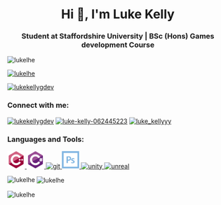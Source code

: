 <h1 align="center">Hi 👋, I'm Luke Kelly</h1>
<h3 align="center">Student at Staffordshire University | BSc (Hons) Games development Course</h3>

<p align="left"> <img src="https://komarev.com/ghpvc/?username=lukelhe&label=Profile%20views&color=0e75b6&style=flat" alt="lukelhe" /> </p>

<p align="left"> <a href="https://github.com/ryo-ma/github-profile-trophy"><img src="https://github-profile-trophy.vercel.app/?username=lukelhe" alt="lukelhe" /></a> </p>

<p align="left"> <a href="https://twitter.com/lukekellygdev" target="blank"><img src="https://img.shields.io/twitter/follow/lukekellygdev?logo=twitter&style=for-the-badge" alt="lukekellygdev" /></a> </p>

<h3 align="left">Connect with me:</h3>
<p align="left">
<a href="https://twitter.com/lukekellygdev" target="blank"><img align="center" src="https://raw.githubusercontent.com/rahuldkjain/github-profile-readme-generator/master/src/images/icons/Social/twitter.svg" alt="lukekellygdev" height="30" width="40" /></a>
<a href="https://linkedin.com/in/luke-kelly-062445223" target="blank"><img align="center" src="https://raw.githubusercontent.com/rahuldkjain/github-profile-readme-generator/master/src/images/icons/Social/linked-in-alt.svg" alt="luke-kelly-062445223" height="30" width="40" /></a>
<a href="https://instagram.com/luke_kellyyy" target="blank"><img align="center" src="https://raw.githubusercontent.com/rahuldkjain/github-profile-readme-generator/master/src/images/icons/Social/instagram.svg" alt="luke_kellyyy" height="30" width="40" /></a>
</p>

<h3 align="left">Languages and Tools:</h3>
<p align="left"> <a href="https://www.w3schools.com/cpp/" target="_blank"> <img src="https://raw.githubusercontent.com/devicons/devicon/master/icons/cplusplus/cplusplus-original.svg" alt="cplusplus" width="40" height="40"/> </a> <a href="https://www.w3schools.com/cs/" target="_blank"> <img src="https://raw.githubusercontent.com/devicons/devicon/master/icons/csharp/csharp-original.svg" alt="csharp" width="40" height="40"/> </a> <a href="https://git-scm.com/" target="_blank"> <img src="https://www.vectorlogo.zone/logos/git-scm/git-scm-icon.svg" alt="git" width="40" height="40"/> </a> <a href="https://www.photoshop.com/en" target="_blank"> <img src="https://raw.githubusercontent.com/devicons/devicon/master/icons/photoshop/photoshop-line.svg" alt="photoshop" width="40" height="40"/> </a> <a href="https://unity.com/" target="_blank"> <img src="https://www.vectorlogo.zone/logos/unity3d/unity3d-icon.svg" alt="unity" width="40" height="40"/> </a> <a href="https://unrealengine.com/" target="_blank"> <img src="https://raw.githubusercontent.com/kenangundogan/fontisto/036b7eca71aab1bef8e6a0518f7329f13ed62f6b/icons/svg/brand/unreal-engine.svg" alt="unreal" width="40" height="40"/> </a> </p>

<p><img align="left" src="https://github-readme-stats.vercel.app/api/top-langs?username=lukelhe&show_icons=true&locale=en&layout=compact" alt="lukelhe" /></p>

<p>&nbsp;<img align="center" src="https://github-readme-stats.vercel.app/api?username=lukelhe&show_icons=true&locale=en" alt="lukelhe" /></p>

<p><img align="center" src="https://github-readme-streak-stats.herokuapp.com/?user=lukelhe&" alt="lukelhe" /></p>

